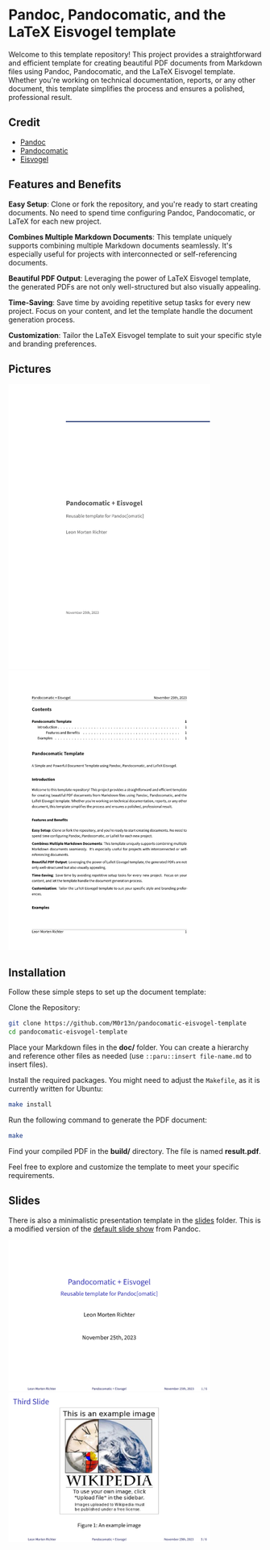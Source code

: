 # Pandoc, Pandocomatic, and the LaTeX Eisvogel template

Welcome to this template repository! This project provides a straightforward and efficient template for creating beautiful PDF documents from Markdown files using Pandoc, Pandocomatic, and the LaTeX Eisvogel template. Whether you're working on technical documentation, reports, or any other document, this template simplifies the process and ensures a polished, professional result.

## Credit

- [Pandoc](https://github.com/jgm/pandoc)
- [Pandocomatic](https://github.com/htdebeer/pandocomatic)
- [Eisvogel](https://github.com/Wandmalfarbe/pandoc-latex-template)

## Features and Benefits

**Easy Setup**: Clone or fork the repository, and you're ready to start creating documents. No need to spend time configuring Pandoc, Pandocomatic, or LaTeX for each new project.

**Combines Multiple Markdown Documents**: This template uniquely supports combining multiple Markdown documents seamlessly. It's especially useful for projects with interconnected or self-referencing documents.

**Beautiful PDF Output**: Leveraging the power of LaTeX Eisvogel template, the generated PDFs are not only well-structured but also visually appealing.

**Time-Saving**: Save time by avoiding repetitive setup tasks for every new project. Focus on your content, and let the template handle the document generation process.

**Customization**: Tailor the LaTeX Eisvogel template to suit your specific style and branding preferences.

## Pictures


<img src="img/title_page.png" alt="Title page" width="400">
<img src="img/page.png" alt="Basic page" width="400">


## Installation

Follow these simple steps to set up the document template:

Clone the Repository:

```bash
git clone https://github.com/M0r13n/pandocomatic-eisvogel-template
cd pandocomatic-eisvogel-template
```

Place your Markdown files in the **doc/** folder. You can create a hierarchy and reference other files as needed (use `::paru::insert file-name.md` to insert files).

Install the required packages. You might need to adjust the `Makefile`, as it is currently written for Ubuntu:


```bash
make install
```

Run the following command to generate the PDF document:

```bash
make
```

Find your compiled PDF in the **build/** directory. The file is named **result.pdf**.

Feel free to explore and customize the template to meet your specific requirements.

## Slides

There is also a minimalistic presentation template in the [slides](./slides) folder. This is a modified version of the [default slide show](https://pandoc.org/chunkedhtml-demo/10-slide-shows.html) from Pandoc.

<img src="img/slides01.png" alt="Title page" width="400">
<img src="img/slides02.png" alt="Basic page" width="400">

